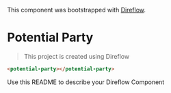 This component was bootstrapped with [Direflow](https://direflow.io).

# Potential Party
> This project is created using Direflow

```html
<potential-party></potential-party>
```

Use this README to describe your Direflow Component